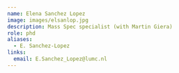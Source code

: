 ```yaml
---
name: Elena Sanchez Lopez
image: images/elsanlop.jpg
description: Mass Spec specialist (with Martin Giera)
role: phd
aliases:
  - E. Sanchez-Lopez
links:
  email: E.Sanchez_Lopez@lumc.nl
---
```



